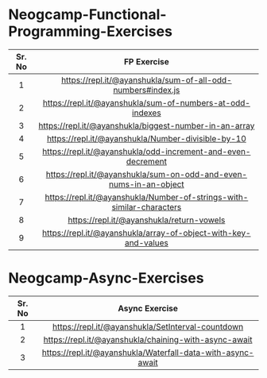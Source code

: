 # Neogcamp-Functional-Programming-Exercises

|Sr. No|FP Exercise|
|:-----:|:--------:|
|1|https://repl.it/@ayanshukla/sum-of-all-odd-numbers#index.js|
|2|https://repl.it/@ayanshukla/sum-of-numbers-at-odd-indexes|
|3|https://repl.it/@ayanshukla/biggest-number-in-an-array|
|4|https://repl.it/@ayanshukla/Number-divisible-by-10|
|5|https://repl.it/@ayanshukla/odd-increment-and-even-decrement|
|6|https://repl.it/@ayanshukla/sum-on-odd-and-even-nums-in-an-object|
|7|https://repl.it/@ayanshukla/Number-of-strings-with-similar-characters|
|8|https://repl.it/@ayanshukla/return-vowels|
|9|https://repl.it/@ayanshukla/array-of-object-with-key-and-values|

# Neogcamp-Async-Exercises

|Sr. No|Async Exercise|
|:-----:|:--------:|
|1|https://repl.it/@ayanshukla/SetInterval-countdown|
|2|https://repl.it/@ayanshukla/chaining-with-async-await|
|3|https://repl.it/@ayanshukla/Waterfall-data-with-async-await|

